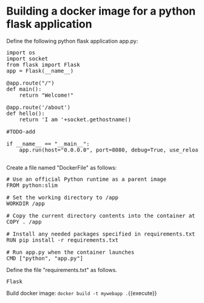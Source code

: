 <h1>Building a docker image for a python flask application</h1>

Define the following python flask application app.py:

<pre class="file" data-filename="app.py" data-target="replace">
import os
import socket
from flask import Flask
app = Flask(__name__)

@app.route("/")
def main():
    return "Welcome!"

@app.route('/about')
def hello():
    return 'I am '+socket.gethostname()

#TODO-add

if __name__ == "__main__":
    app.run(host="0.0.0.0", port=8080, debug=True, use_reloader=True)

</pre>


Create a file named "DockerFile" as follows:

<pre class="file" data-filename="Dockerfile" data-target="replace">
# Use an official Python runtime as a parent image
FROM python:slim

# Set the working directory to /app
WORKDIR /app

# Copy the current directory contents into the container at /app
COPY . /app

# Install any needed packages specified in requirements.txt
RUN pip install -r requirements.txt

# Run app.py when the container launches
CMD ["python", "app.py"]
</pre>

Define the file "requirements.txt" as follows.
<pre class="file" data-filename="requirements.txt" data-target="replace">
Flask
</pre>


Build docker image:
`docker build -t mywebapp .`{{execute}}
